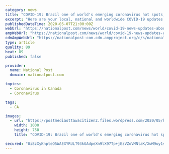 ```yaml
---
category: news
title: "COVID-19: Brazil one of world's emerging coronavirus hot spots; Canada hits one million tests conducted"
excerpt: "Here are your local, national and worldwide COVID-19 updates for May 7, 2020. WORRISOME TRENDS IN BRAZIL AND RUSSIA–Russia’s coronavirus case tally surged to 177,160 on Thursday"
publishedDateTime: 2020-05-07T21:00:00Z
webUrl: "https://nationalpost.com/news/world/covid-19-news-updates-about-the-spread-of-novel-coronavirus/wcm/b30116b6-8914-475a-bdda-8ffb8f0e8af4"
ampWebUrl: "https://nationalpost.com/news/world/covid-19-news-updates-about-the-spread-of-novel-coronavirus/wcm/b30116b6-8914-475a-bdda-8ffb8f0e8af4/amp"
cdnAmpWebUrl: "https://nationalpost-com.cdn.ampproject.org/c/s/nationalpost.com/news/world/covid-19-news-updates-about-the-spread-of-novel-coronavirus/wcm/b30116b6-8914-475a-bdda-8ffb8f0e8af4/amp"
type: article
quality: 89
heat: 89
published: false

provider:
  name: National Post
  domain: nationalpost.com

topics:
  - Coronavirus in Canada
  - Coronavirus

tags:
  - CA

images:
  - url: "https://postmediaottawacitizen2.files.wordpress.com/2020/05/health-coronavirus-brazil-amazon.jpg"
    width: 1000
    height: 750
    title: "COVID-19: Brazil one of world's emerging coronavirus hot spots; Canada hits one million tests conducted"

secured: "0i8zXyKnpteO5WAEXYRULT93kGAdpeXn9lX97Tp+jEzVZoVMNtaK/XwM9uy1saX/jyU4wE1DdYFqFt8QyRpiVaf8M66i4xkcAzxYkIWoa1+su2BQPKltx0s40AlSd5atfbwXFIVEDuvCfefslgdTRucByfjVwymLznpbF5hNLYy1dAsxfuew7b42GtgOYMMaB2QQW9JygBGtCKUPtvI6SdgWLH2y9/WJKiL+RzkCSAYYMFsYfA+OVahHgtajvIDz/JDkKOaHalY/OrRfaERhKmZjUQuQy7eaq3XNSs1g/kP9BQvN0nE7Ai7p5xmgiZ9qwIEn+8KaHGu2teGVsdlgfmjKYN6r00BNVFU+cPXR3Rq7dNTaF8jGxdsWaJXokYaCRDi6X0LjYfCVYhkUXGWT28Yzo1aT/76Mqk6zYJpowvwTlu41uPGRhqE1q4ukdOOFwzLBhrzSy7rRIME5pyakMic3gNHvdfVGThvMdcUOV/E=;DQZewS8FFKRdb3v4Y9HK5A=="
---
```


